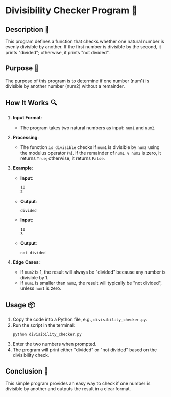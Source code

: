 # Divisibility Checker Program 🔢

## Description 📝

This program defines a function that checks whether one natural number is evenly divisible by another.
If the first number is divisible by the second, it prints "divided"; otherwise, it prints "not divided".

## Purpose 🎯

The purpose of this program is to determine if one number (num1) is divisible by another number (num2) without a remainder.

## How It Works 🔍

1. **Input Format**:
    - The program takes two natural numbers as input: `num1` and `num2`.
2. **Processing**:

    - The function `is_divisible` checks if `num1` is divisible by `num2` using the modulus operator (`%`).
      If the remainder of `num1 % num2` is zero, it returns `True`; otherwise, it returns `False`.

3. **Example**:

    - **Input**:
        ```
        10
        2
        ```
    - **Output**:
        ```
        divided
        ```
    - **Input**:
        ```
        10
        3
        ```
    - **Output**:
        ```
        not divided
        ```

4. **Edge Cases**:
    - If `num2` is 1, the result will always be "divided" because any number is divisible by 1.
    - If `num1` is smaller than `num2`, the result will typically be "not divided", unless `num1` is zero.

## Usage 📦

1. Copy the code into a Python file, e.g., `divisibility_checker.py`.
2. Run the script in the terminal:
    ```bash
    python divisibility_checker.py
    ```
3. Enter the two numbers when prompted.
4. The program will print either "divided" or "not divided" based on the divisibility check.

## Conclusion 🚀

This simple program provides an easy way to check if one number is divisible by another and outputs the result in a clear format.
